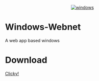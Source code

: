 <p align="center">
<a href="https://imgbb.com/"><img src="https://cdn.discordapp.com/attachments/485716966775062528/695253600451952760/Screenshot_2020-04-02_Screenshot1.png" alt="windows" border="0"></a>
</p>

# Windows-Webnet
A web app based windows
# Download
<a href="https://github.com/MEGAMINDMK/Windows-Webnet/releases/download/v-0.03/Swivro-OS.exe">Clicky!</a>
